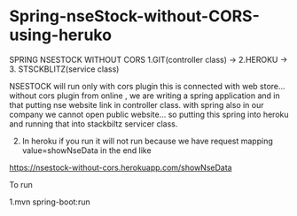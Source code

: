 # Spring-nseStock-without-CORS-using-heruko


SPRING NSESTOCK WITHOUT CORS   1.GIT(controller class) -> 2.HEROKU  -> 3. STSCKBLITZ(service class)

NSESTOCK will run only with cors plugin this is connected with web store... 
without cors plugin from online , we are writing a spring application and in that putting nse website link in controller class.
with spring also in our company we cannot open public website... so putting this spring into heroku and running that into stackbiltz servicer class.

2. In heroku if you run it will not run because we have request mapping value=showNseData in the end like

https://nsestock-without-cors.herokuapp.com/showNseData



To run

1.mvn spring-boot:run

